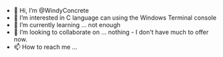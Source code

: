 - 👋 Hi, I’m @WindyConcrete
- 👀 I’m interested in C language can using the Windows Terminal console
- 🌱 I’m currently learning ... not enough
- 💞️ I’m looking to collaborate on ... nothing - I don't have much to offer now.
- 📫 How to reach me ... 

<!---
WindyConcrete/WindyConcrete is a ✨ special ✨ repository because its `README.md` (this file) appears on your GitHub profile.
You can click the Preview link to take a look at your changes.
--->
